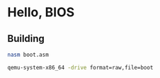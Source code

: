 # Hello, BIOS

## Building

```sh
nasm boot.asm
```

```sh
qemu-system-x86_64 -drive format=raw,file=boot
```